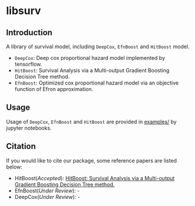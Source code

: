 # libsurv

## Introduction

A library of survival model, including `DeepCox`, `EfnBoost` and `HitBoost` model.

- `DeepCox`: Deep cox proportional hazard model implemented by tensorflow.
- `HitBoost`: Survival Analysis via a Multi-output Gradient Boosting Decision Tree method.
- `EfnBoost`: Optimized cox proportional hazard model via an objective function of Efron approximation.

## Usage

Usage of `DeepCox`, `EfnBoost` and `HitBoost` are provided in [examples/]() by jupyter notebooks.

## Citation

If you would like to cite our package, some reference papers are listed below: 
- HitBoost(*Accepted*): [HitBoost: Survival Analysis via a Multi-output Gradient Boosting Decision Tree method.](https://doi.org/10.1109/ACCESS.2019.2913428)
- EfnBoost(*Under Review*): -
- DeepCox(*Under Review*): -
